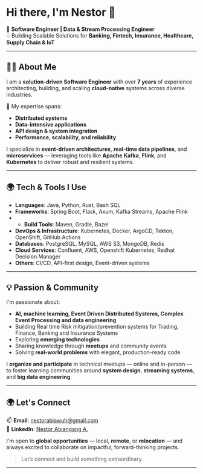 # Hi there, I'm Nestor 👋

🚀 **Software Engineer | Data & Stream Processing Engineer**  
💡 Building Scalable Solutions for **Banking, Fintech, Insurance, Healthcare, Supply Chain & IoT**

---

## 👨‍💻 About Me

I am a **solution-driven Software Engineer** with over **7 years** of experience architecting, building, and scaling **cloud-native** systems across diverse industries.

🔧 My expertise spans:

- **Distributed systems**
- **Data-intensive applications**
- **API design & system integration**
- **Performance, scalability, and reliability**

I specialize in **event-driven architectures**, **real-time data pipelines**, and **microservices** — leveraging tools like **Apache Kafka**, **Flink**, and **Kubernetes** to deliver robust and resilient systems.

---

## 🌍 Tech & Tools I Use

- **Languages**: Java, Python, Rust, Bash SQL  
- **Frameworks**: Spring Boot, Flask, Axum, Kafka Streams, Apache Flink
- - **Build Tools**: Maven, Gradle, Bazel  
- **DevOps & Infrastructure**: Kubernetes, Docker, ArgoCD, Tekton, OpenShift, GitHub Actions  
- **Databases**: PostgreSQL, MySQL, AWS S3, MongoDB, Redis  
- **Cloud Services**: Confluent, AWS, Openshift Kubernetes, Redhat Decision Manager 
- **Others**: CI/CD, API-first design, Event-driven systems

---

## 💡 Passion & Community

I'm passionate about:

- **AI, machine learning, Event Driven Distributed Systems, Complex Event Processing and data engineering**
- Building Real time Risk mitigation/prevention systems for Trading, Finance, Banking and Insurance Systems 
- Exploring **emerging technologies**
- Sharing knowledge through **meetups** and community events  
- Solving **real-world problems** with elegant, production-ready code

I **organize and participate** in technical meetups — online and in-person — to foster learning communities around **system design**, **streaming systems**, and **big data engineering**.

---

## 🌍 Let's Connect

📫 **Email**: [nestorabiawuh@gmail.com](mailto:nestorabiawuh@gmail.com)  
🔗 **LinkedIn**: [Nestor Abiangang A.](https://www.linkedin.com/in/nestor-abiangang/)

I'm open to **global opportunities** — local, **remote**, or **relocation** — and always excited to collaborate on impactful, forward-thinking projects.

> Let’s connect and build something extraordinary.

---
